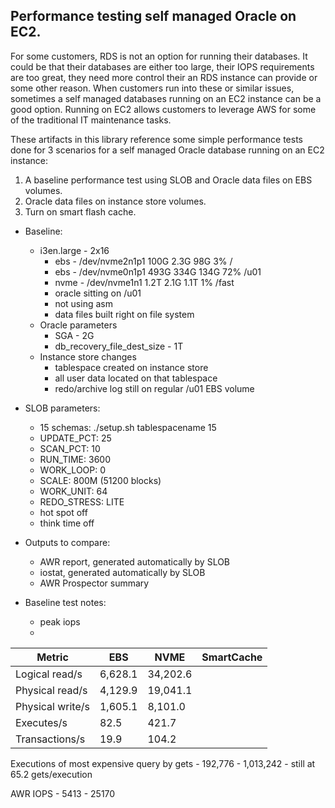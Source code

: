 ## Performance testing self managed Oracle on EC2.
For some customers, RDS is not an option for running their databases. It could be that their databases are either too large, their IOPS requirements are too great, they need more control their an RDS instance can provide or some other reason. When customers run into these or similar issues, sometimes a self managed databases running on an EC2 instance can be a good option. Running on EC2 allows customers to leverage AWS for some of the traditional IT maintenance tasks.

These artifacts in this library reference some simple performance tests done for 3 scenarios for a self managed Oracle database running on an EC2 instance:
1. A baseline performance test using SLOB and Oracle data files on EBS volumes.
2. Oracle data files on instance store volumes.
3. Turn on smart flash cache.

- Baseline:
  - i3en.large - 2x16
    - ebs - /dev/nvme2n1p1  100G  2.3G   98G   3% /
    - ebs - /dev/nvme0n1p1  493G  334G  134G  72% /u01
    - nvme - /dev/nvme1n1    1.2T  2.1G  1.1T   1% /fast
    - oracle sitting on /u01
    - not using asm
    - data files built right on file system
  - Oracle parameters
    - SGA - 2G
    - db_recovery_file_dest_size - 1T
  - Instance store changes
    - tablespace created on instance store
    - all user data located on that tablespace
    - redo/archive log still on regular /u01 EBS volume
- SLOB parameters:
  - 15 schemas: ./setup.sh tablespacename 15
  - UPDATE_PCT: 25
  - SCAN_PCT: 10
  - RUN_TIME: 3600
  - WORK_LOOP: 0
  - SCALE: 800M (51200 blocks)
  - WORK_UNIT: 64
  - REDO_STRESS: LITE
  - hot spot off
  - think time off

- Outputs to compare:
  - AWR report, generated automatically by SLOB
  - iostat, generated automatically by SLOB
  - AWR Prospector summary

- Baseline test notes:
  - peak iops
  - 
| Metric           |    EBS     |   NVME   | SmartCache |
| ----             | ---------- | -------- | ---------- |
| Logical read/s   |  6,628.1   | 34,202.6 | 
| Physical read/s  |  4,129.9   | 19,041.1 | 
| Physical write/s |  1,605.1   | 8,101.0  | 
| Executes/s       |   82.5     |  421.7   |
| Transactions/s   |   19.9     |  104.2   |

Executions of most expensive query by gets - 192,776 - 1,013,242 - 
still at 65.2 gets/execution

AWR IOPS - 5413 - 25170


